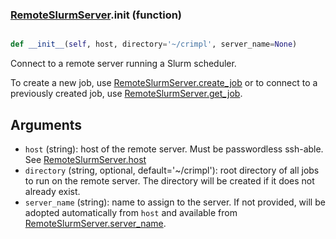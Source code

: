 ### [RemoteSlurmServer](RemoteSlurmServer.md).__init__ (function)


```py

def __init__(self, host, directory='~/crimpl', server_name=None)

```



Connect to a remote server running a Slurm scheduler.

To create a new job, use [RemoteSlurmServer.create_job](RemoteSlurmServer.create_job.md) or to connect
to a previously created job, use [RemoteSlurmServer.get_job](RemoteSlurmServer.get_job.md).

Arguments
-----------
* `host` (string): host of the remote server.  Must be passwordless ssh-able.
    See [RemoteSlurmServer.host](RemoteSlurmServer.host.md)
* `directory` (string, optional, default='~/crimpl'): root directory of all
    jobs to run on the remote server.  The directory will be created
    if it does not already exist.
* `server_name` (string): name to assign to the server.  If not provided,
    will be adopted automatically from `host` and available from
    [RemoteSlurmServer.server_name](RemoteSlurmServer.server_name.md).

